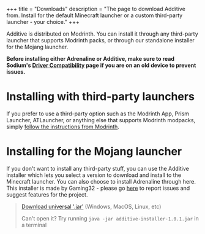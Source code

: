 +++
title = "Downloads"
description = "The page to download Additive from. Install for the default Minecraft launcher or a custom third-party launcher - your choice."
+++

Additive is distributed on Modrinth. You can install it through any third-party launcher that supports Modrinth packs, or through our standalone installer for the Mojang launcher.

**Before installing either Adrenaline or Additive, make sure to read Sodium's [Driver Compatibility](https://github.com/CaffeineMC/sodium-fabric/wiki/Driver-Compatibility) page if you are on an old device to prevent issues.**

# Installing with third-party launchers

If you prefer to use a third-party option such as the Modrinth App, Prism Launcher, ATLauncher, or anything else that supports Modrinth modpacks, simply [follow the instructions from Modrinth](https://docs.modrinth.com/docs/modpacks/playing_modpacks/).

# Installing for the Mojang launcher

If you don't want to install any third-party stuff, you can use the Additive installer which lets you select a version to download and install to the Minecraft launcher. You can also choose to install Adrenaline through here. This installer is made by Gaming32 - please go [here](https://github.com/Gaming32/additive-installer/issues) to report issues and suggest features for the project.

> [Download universal '.jar'](https://github.com/Gaming32/additive-installer/releases/download/v1.0.1/additive-installer-1.0.1.jar) (Windows, MacOS, Linux, etc)
>
> Can't open it? Try running `java -jar additive-installer-1.0.1.jar` in a terminal

